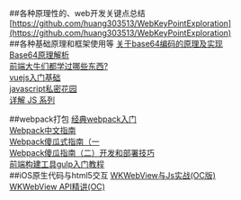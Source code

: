 ##各种原理性的、web开发关键点总结
[https://github.com/huang303513/WebKeyPointExploration](https://github.com/huang303513/WebKeyPointExploration)</br>
##各种基础原理和框架使用等
[关于base64编码的原理及实现](http://www.cnblogs.com/hongru/archive/2012/01/14/2321397.html)</br>
[Base64原理解析](http://mp.weixin.qq.com/s?__biz=MzAwNjI5MTYyMw==&mid=2651493342&idx=1&sn=5b559b4c90622ba35a6f19fce316d57d&chksm=80f19a16b786130016f907d6f8c7384c7fa170aebdb419e6c187159747f66d43b583e02bdb1d&mpshare=1&scene=23&srcid=1110TlP4r47xyYuwH8Rob14e#rd)</br>
[前端大牛们都学过哪些东西?](http://www.zhihu.com/question/22146521/answer/94842197)</br>
[vuejs入门基础](http://www.imooc.com/learn/694)</br>
[javascript私密花园](http://bonsaiden.github.io/JavaScript-Garden/zh/)</br>
[详解 JS 系列](https://segmentfault.com/bookmark/1230000002226575)</br>

##webpack打包
[经典webpack入门](http://www.tuicool.com/articles/ZjemEbJ)</br>
[Webpack中文指南](http://wiki.jikexueyuan.com/project/webpack-handbook/)</br>
[Webpack傻瓜式指南（一](https://zhuanlan.zhihu.com/p/20367175)</br>
[Webpack傻瓜指南（二）开发和部署技巧](https://zhuanlan.zhihu.com/p/20397902)</br>
[前端构建工具gulp入门教程](https://segmentfault.com/a/1190000000372547)</br>
##iOS原生代码与html5交互
[WKWebView与Js实战(OC版)](http://www.henishuo.com/wkwebview-js-h5-oc/?utm_source=tuicool&utm_medium=referral)<br/>
[WKWebView API精讲(OC)](http://www.henishuo.com/wkwebview-objc/?utm_source=tuicool&utm_medium=referral)<br/>



